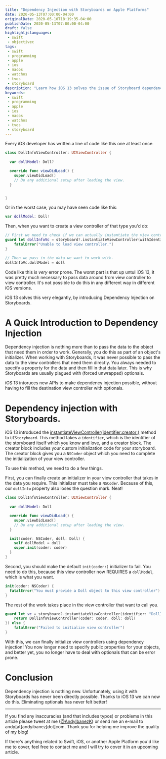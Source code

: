 ```yaml
---
title: "Dependency Injection with Storyboards on Apple Platforms"
date: 2020-05-13T07:00:00-04:00
originalDate: 2020-05-10T18:19:35-04:00
publishDate: 2020-05-13T07:00:00-04:00
draft: false
highlightjslanguages:
 - swift
 - objectivec
tags:
 - swift
 - programming
 - apple
 - ios
 - macos
 - watchos
 - tvos
 - storyboard
description: "Learn how iOS 13 solves the issue of Storyboard dependency injection."
keywords:
 - swift
 - programming
 - apple
 - ios
 - macos
 - watchos
 - tvos
 - storyboard
---
```


Every iOS developer has written a line of code like this one at least once:

```swift
class DollInfoViewController: UIViewController {
  
  var dollModel: Doll?

  override func viewDidLoad() {
    super.viewDidLoad()
    // Do any additional setup after loading the view.
  }


}
```

Or in the worst case, you may have seen code like this:

```swift
var dollModel: Doll!
```

Then, when you want to create a view controller of that type you'd do:

```swift
// First we need to check if we can actually instantiate the view controller.
guard let dollInfoVc = storyboard?.instantiateViewController(withIdentifier: "DollInfo") as? DollInfoViewController else {
    fatalError("Unable to load view controller.")
}

// Then we pass in the data we want to work with. 
dollInfoVc.dollModel = doll
```

Code like this is *very* error prone. The worst part is that up untul iOS 13, it was pretty much necessary to pass data around from view controller to view controller. It's not possible to do this in any different way in different iOS versions.

iOS 13 solves this very elegantly, by introducing Dependency Injection on Storyboards.

# A Quick Introduction to Dependency Injection

Dependency injection is nothing more than to pass the data to the object that need them in order to work. Generally, you do this as part of an object's initializer. When working with Storyboards, it was never possible to pass the data to the view controllers that need them directly. You always needed to specify a property for the data and then fill in that data later. This is why Storyboards are usually plagued with (forced unwrapped) optionals.

iOS 13 intoruces new APIs to make dependency injection possible, without having to fill the destination view controller with optionals.

# Dependency injection with Storyboards.

iOS 13 introduced the [instantiateViewController(identifier:creator:)](https://developer.apple.com/documentation/uikit/uistoryboard/3213989-instantiateviewcontroller) method to `UIStoryboard`. This method takes a `identifier`, which is the identifier of the storyboard itself which you know and love, and a creator block. The creator block includes your custom initialization code for your storyboard. The creator block gives you a `NSCoder` object which you need to complete the initialization of your view controller.

To use this method, we need to do a few things.

First, you can finally create an initializer in your view controller that takes in the data you require. This initializer must take a `NSCoder`. Because of this, our `dollInfo` property also loses the question mark. Neat!

```swift
class DollInfoViewController: UIViewController {
  
  var dollModel: Doll

  override func viewDidLoad() {
    super.viewDidLoad()
    // Do any additional setup after loading the view.
  }

  init(coder: NSCoder, doll: Doll) {
    self.dollModel = doll
    super.init(coder: coder)
  }
}
```

Second, you should make the default `init(coder:)` initializer to fail. You need to do this, because this view controller now REQUIRES a `dollModel`, which is what you want.

```swift
init(coder: NSCoder) {
  fatalError("You must provide a Doll object to this view controller")
}
```

The rest of the work takes place in the view controller that want to call you.

```swift
guard let vc = storyboard?.instantiateViewController(identifier: "DollInfo", creator: { coder in
    return DollInfoViewController(coder: coder, doll: doll)
}) else {
    fatalError("Failed to initialize view controller")
}
```

With this, we can finally initialize view controllers using dependency injection! You now longer need to specify public properties for your objects, and better yet, you no longer have to deal with optionals that can be error prone.

# Conclusion

Dependency injection is nothing new. Unfortunately, using it with Storyboards has never been directly possible. Thanks to iOS 13 we can now do this. Eliminating optionals has never felt better!

<hr>

If you find any inaccuracies (and that includes typos) or problems in this article please tweet at me ([@AndyIbanezK](https://twitter.com/AndyIbanezK)) or send me an e-mail to andy[at]andyibanez[dot]com. Thank you for helping me improve the quality of my blog!

If there's anything related to Swift, iOS, or another Apple Platform you'd like me to cover, feel free to contact me and I will try to cover it in an upcoming article.
